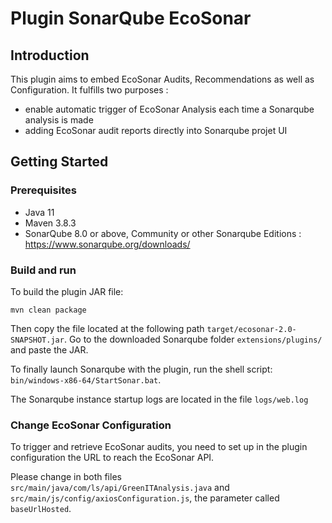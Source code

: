 # Plugin SonarQube EcoSonar

## Introduction 
This plugin aims to embed EcoSonar Audits, Recommendations as well as Configuration. 
It fulfills two purposes :
- enable automatic trigger of EcoSonar Analysis each time a Sonarqube analysis is made
- adding EcoSonar audit reports directly into Sonarqube projet UI

## Getting Started

### Prerequisites
- Java 11
- Maven 3.8.3
- SonarQube 8.0 or above, Community or other Sonarqube Editions : https://www.sonarqube.org/downloads/

### Build and run

To build the plugin JAR file:

```
mvn clean package
```

Then copy the file located at the following path `target/ecosonar-2.0-SNAPSHOT.jar`.
Go to the downloaded Sonarqube folder  `extensions/plugins/` and paste the JAR.

To finally launch Sonarqube with the plugin, run the shell script: `bin/windows-x86-64/StartSonar.bat`.

The Sonarqube instance startup logs are located in the file `logs/web.log` 

### Change EcoSonar Configuration

To trigger and retrieve EcoSonar audits, you need to set up in the plugin configuration the URL to reach the EcoSonar API.


Please change in both files `src/main/java/com/ls/api/GreenITAnalysis.java` and `src/main/js/config/axiosConfiguration.js`, the parameter called `baseUrlHosted`.
